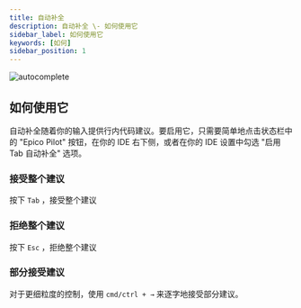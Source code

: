 ```yaml
---
title: 自动补全
description: 自动补全 \- 如何使用它
sidebar_label: 如何使用它
keywords: [如何]
sidebar_position: 1
---
```


![autocomplete](/img/autocomplete.gif)

## 如何使用它

自动补全随着你的输入提供行内代码建议。要启用它，只需要简单地点击状态栏中的 "Epico Pilot" 按钮，在你的 IDE 右下侧，或者在你的 IDE 设置中勾选 "启用 Tab 自动补全" 选项。

### 接受整个建议

按下 `Tab` ，接受整个建议

### 拒绝整个建议

按下 `Esc` ，拒绝整个建议

### 部分接受建议

对于更细粒度的控制，使用 `cmd/ctrl + →` 来逐字地接受部分建议。
